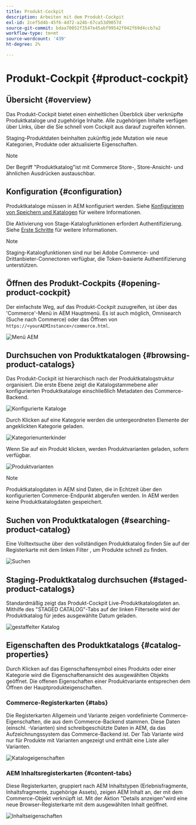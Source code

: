 ```yaml
---
title: Produkt-Cockpit
description: Arbeiten mit dem Produkt-Cockpit
exl-id: 2cef5d4b-45f6-4d72-a24b-67ca53d9057d
source-git-commit: bdaa70052f3547e45abf99542f042f69d4ccb7a2
workflow-type: tm+mt
source-wordcount: '439'
ht-degree: 2%

---
```


# Produkt-Cockpit {#product-cockpit}

## Übersicht {#overview}

Das Produkt-Cockpit bietet einen einheitlichen Überblick über verknüpfte Produktkataloge und zugehörige Inhalte. Alle zugehörigen Inhalte verfügen über Links, über die Sie schnell vom Cockpit aus darauf zugreifen können.

Staging-Produktdaten beinhalten zukünftig jede Mutation wie neue Kategorien, Produkte oder aktualisierte Eigenschaften.

>[!NOTE]
>
>Der Begriff &quot;Produktkatalog&quot;ist mit Commerce Store-, Store-Ansicht- und ähnlichen Ausdrücken austauschbar.

## Konfiguration {#configuration}

Produktkataloge müssen in AEM konfiguriert werden. Siehe [Konfigurieren von Speichern und Katalogen](https://experienceleague.adobe.com/docs/experience-manager-cloud-service/content-and-commerce/storefront/getting-started.html?#catalog) für weitere Informationen.

Die Aktivierung von Stage-Katalogfunktionen erfordert Authentifizierung. Siehe [Erste Schritte](https://experienceleague.adobe.com/docs/experience-manager-cloud-service/content-and-commerce/storefront/getting-started.html) für weitere Informationen.

>[!NOTE]
>
>Staging-Katalogfunktionen sind nur bei Adobe Commerce- und Drittanbieter-Connectoren verfügbar, die Token-basierte Authentifizierung unterstützen.

## Öffnen des Produkt-Cockpits {#opening-product-cockpit}

Der einfachste Weg, auf das Produkt-Cockpit zuzugreifen, ist über das &#39;Commerce&#39;-Menü in AEM Hauptmenü. Es ist auch möglich, Omnisearch (Suche nach Commerce) oder das Öffnen von `https://<yourAEMInstance>/commerce.html`.

![Menü AEM](../assets/aem-menu.png)

## Durchsuchen von Produktkatalogen {#browsing-product-catalogs}

Das Produkt-Cockpit ist hierarchisch nach der Produktkatalogstruktur organisiert. Die erste Ebene zeigt die Katalogstammebene aller konfigurierten Produktkataloge einschließlich Metadaten des Commerce-Backend.

![Konfigurierte Kataloge](../assets/catalog-overview.png)

Durch Klicken auf eine Kategorie werden die untergeordneten Elemente der angeklickten Kategorie geladen.

![Kategorienunterkinder](../assets/catalog-category-children.png)

Wenn Sie auf ein Produkt klicken, werden Produktvarianten geladen, sofern verfügbar.

![Produktvarianten](../assets/catalog-product-variation.png)

>[!NOTE]
>
>Produktkatalogdaten in AEM sind Daten, die in Echtzeit über den konfigurierten Commerce-Endpunkt abgerufen werden. In AEM werden keine Produktkatalogdaten gespeichert.

## Suchen von Produktkatalogen {#searching-product-catalog}

Eine Volltextsuche über den vollständigen Produktkatalog finden Sie auf der Registerkarte mit dem linken Filter , um Produkte schnell zu finden.

![Suchen](../assets/search-cockpit.png)

## Staging-Produktkatalog durchsuchen {#staged-product-catalogs}

Standardmäßig zeigt das Produkt-Cockpit Live-Produktkatalogdaten an. Mithilfe des &quot;STAGED CATALOG&quot;-Tabs auf der linken Filterseite wird der Produktkatalog für jedes ausgewählte Datum geladen.

![gestaffelter Katalog](../assets/staged-cockpit.png)

## Eigenschaften des Produktkatalogs {#catalog-properties}

Durch Klicken auf das Eigenschaftensymbol eines Produkts oder einer Kategorie wird die Eigenschaftenansicht des ausgewählten Objekts geöffnet. Die offenen Eigenschaften einer Produktvariante entsprechen dem Öffnen der Hauptprodukteigenschaften.

### Commerce-Registerkarten {#tabs}

Die Registerkarten Allgemein und Variante zeigen vordefinierte Commerce-Eigenschaften, die aus dem Commerce-Backend stammen. Diese Daten (einschl. -Varianten) sind schreibgeschützte Daten in AEM, da das Aufzeichnungssystem das Commerce-Backend ist. Der Tab Variante wird nur für Produkte mit Varianten angezeigt und enthält eine Liste aller Varianten.

![Katalogeigenschaften](../assets/catalog-properties.png)

### AEM Inhaltsregisterkarten {#content-tabs}

Diese Registerkarten, gruppiert nach AEM Inhaltstypen (Erlebnisfragmente, Inhaltsfragmente, zugehörige Assets), zeigen AEM Inhalt an, der mit dem Commerce-Objekt verknüpft ist. Mit der Aktion &quot;Details anzeigen&quot;wird eine neue Browser-Registerkarte mit dem ausgewählten Inhalt geöffnet.

![Inhaltseigenschaften](../assets/content-properties.png)
